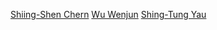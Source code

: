 
[Shiing-Shen Chern](https://en.wikipedia.org/wiki/Shiing-Shen_Chern)
[Wu Wenjun](https://en.wikipedia.org/wiki/Wu_Wenjun)
[Shing-Tung Yau](https://en.wikipedia.org/wiki/Shing-Tung_Yau)
